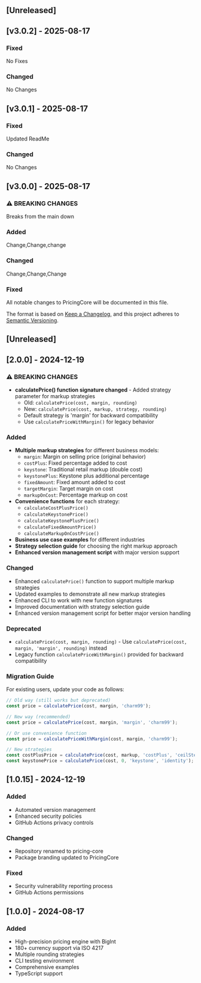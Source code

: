 ## [Unreleased]

## [v3.0.2] - 2025-08-17

### Fixed
No Fixes

### Changed
No Changes

## [v3.0.1] - 2025-08-17

### Fixed
Updated ReadMe

### Changed
No Changes

## [v3.0.0] - 2025-08-17

### ⚠️ BREAKING CHANGES
Breaks from the main down

### Added
Change,Change,change

### Changed
Change,Change,Change

### Fixed


All notable changes to PricingCore will be documented in this file.

The format is based on [Keep a Changelog](https://keepachangelog.com/en/1.0.0/),
and this project adheres to [Semantic Versioning](https://semver.org/spec/v2.0.0.html).

## [Unreleased]

## [2.0.0] - 2024-12-19

### ⚠️ BREAKING CHANGES
- **calculatePrice() function signature changed** - Added strategy parameter for markup strategies
  - Old: `calculatePrice(cost, margin, rounding)`
  - New: `calculatePrice(cost, markup, strategy, rounding)`
  - Default strategy is 'margin' for backward compatibility
  - Use `calculatePriceWithMargin()` for legacy behavior

### Added
- **Multiple markup strategies** for different business models:
  - `margin`: Margin on selling price (original behavior)
  - `costPlus`: Fixed percentage added to cost
  - `keystone`: Traditional retail markup (double cost)
  - `keystonePlus`: Keystone plus additional percentage
  - `fixedAmount`: Fixed amount added to cost
  - `targetMargin`: Target margin on cost
  - `markupOnCost`: Percentage markup on cost
- **Convenience functions** for each strategy:
  - `calculateCostPlusPrice()`
  - `calculateKeystonePrice()`
  - `calculateKeystonePlusPrice()`
  - `calculateFixedAmountPrice()`
  - `calculateMarkupOnCostPrice()`
- **Business use case examples** for different industries
- **Strategy selection guide** for choosing the right markup approach
- **Enhanced version management script** with major version support

### Changed
- Enhanced `calculatePrice()` function to support multiple markup strategies
- Updated examples to demonstrate all new markup strategies
- Enhanced CLI to work with new function signatures
- Improved documentation with strategy selection guide
- Enhanced version management script for better major version handling

### Deprecated
- `calculatePrice(cost, margin, rounding)` - Use `calculatePrice(cost, margin, 'margin', rounding)` instead
- Legacy function `calculatePriceWithMargin()` provided for backward compatibility

### Migration Guide
For existing users, update your code as follows:

```javascript
// Old way (still works but deprecated)
const price = calculatePrice(cost, margin, 'charm99');

// New way (recommended)
const price = calculatePrice(cost, margin, 'margin', 'charm99');

// Or use convenience function
const price = calculatePriceWithMargin(cost, margin, 'charm99');

// New strategies
const costPlusPrice = calculatePrice(cost, markup, 'costPlus', 'ceilStepUSD');
const keystonePrice = calculatePrice(cost, 0, 'keystone', 'identity');
```

## [1.0.15] - 2024-12-19

### Added
- Automated version management
- Enhanced security policies
- GitHub Actions privacy controls

### Changed
- Repository renamed to pricing-core
- Package branding updated to PricingCore

### Fixed
- Security vulnerability reporting process
- GitHub Actions permissions

## [1.0.0] - 2024-08-17

### Added
- High-precision pricing engine with BigInt
- 180+ currency support via ISO 4217
- Multiple rounding strategies
- CLI testing environment
- Comprehensive examples
- TypeScript support
